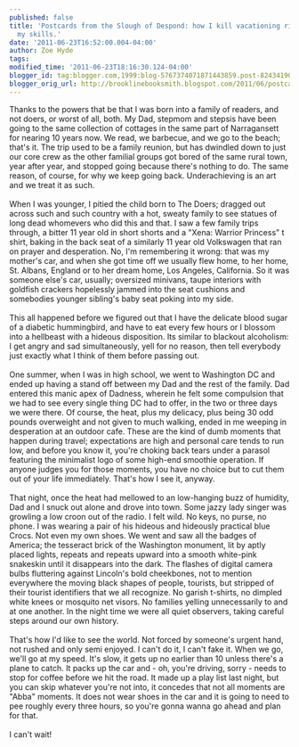 ```yaml
---
published: false
title: 'Postcards from the Slough of Despond: how I kill vacationing right dead with
  my skills.'
date: '2011-06-23T16:52:00.004-04:00'
author: Zoe Hyde
tags: 
modified_time: '2011-06-23T18:16:30.124-04:00'
blogger_id: tag:blogger.com,1999:blog-5767374071871443859.post-8243419012973851974
blogger_orig_url: http://brooklinebooksmith.blogspot.com/2011/06/postcards-from-slough-of-despond-how-i.html
---
```


Thanks to the powers that be that I was born into a family of readers, and not doers, or worst of all, both. My Dad, stepmom and stepsis have been going to the same collection of cottages in the same part of Narragansett for nearing 10 years now. We read, we barbecue, and we go to the beach; that's it. The trip used to be a family reunion, but has dwindled down to just our core crew as the other familial groups got bored of the same rural town, year after year, and stopped going because there's nothing to do. The same reason, of course, for why we keep going back. Underachieving is an art and we treat it as such. <br /><br />When I was younger, I pitied the child born to The Doers; dragged out across such and such country with a hot, sweaty family to see statues of long dead whomevers who did this and that. I saw a few family trips through, a bitter 11 year old in short shorts and a "Xena: Warrior Princess" t shirt, baking in the back seat of a similarly 11 year old Volkswagen that ran on prayer and desperation. No, I'm remembering it wrong: that was my mother's car, and when she got time off we usually flew home, to her home, St. Albans, England or to her dream home, Los Angeles, California. So it was someone else's car, usually; oversized minivans, taupe interiors with goldfish crackers hopelessly jammed into the seat cushions and somebodies younger sibling's baby seat poking into my side. <br /><br />This all happened before we figured out that I have the delicate blood sugar of a diabetic hummingbird, and have to eat every few hours or I blossom into a hellbeast with a hideous disposition. Its similar to blackout alcoholism: I get angry and sad simultaneously, yell for no reason, then tell everybody just exactly what I think of them before passing out. <br /><br />One summer, when I was in high school, we went to Washington DC and ended up having a stand off between my Dad and the rest of the family. Dad entered this manic apex of Dadness, wherein he felt some compulsion that we had to see every single thing DC had to offer, in the two or three days we were there. Of course, the heat, plus my delicacy, plus being 30 odd pounds overweight and not given to much walking, ended in me weeping in desperation at an outdoor cafe. These are the kind of dumb moments that happen during travel; expectations are high and personal care tends to run low, and before you know it, you're choking back tears under a parasol featuring the minimalist logo of some high-end smoothie operation. If anyone judges you for those moments, you have no choice but to cut them out of your life immediately. That's how I see it, anyway.<br /><br />That night, once the heat had mellowed to an low-hanging buzz of humidity, Dad and I snuck out alone and drove into town. Some jazzy lady singer was growling a low croon out of the radio. I felt wild. No keys, no purse, no phone. I was wearing a pair of his hideous and hideously practical blue Crocs. Not even my own shoes. We went and saw all the badges of America; the tesseract brick of the Washington monument, lit by aptly placed lights, repeats and repeats upward into a smooth white-pink snakeskin until it disappears into the dark. The flashes of digital camera bulbs fluttering against Lincoln's bold cheekbones, not to mention everywhere the moving black shapes of people, tourists, but stripped of their tourist identifiers that we all recognize. No garish t-shirts, no dimpled white knees or mosquito net visors. No families yelling unnecessarily to and at one another. In the night time we were all quiet observers, taking careful steps around our own history. <br /><br />That's how I'd like to see the world. Not forced by someone's urgent hand, not rushed and only semi enjoyed. I can't do it, I can't fake it. When we go, we'll go at my speed. It's slow, it gets up no earlier than 10 unless there's a plane to catch. It packs up the car and - oh, you're driving, sorry - needs to stop for coffee before we hit the road. It made up a play list last night, but you can skip whatever you're not into, it concedes that not all moments are "Abba" moments. It does not wear shoes in the car and it is going to need to pee roughly every three hours, so you're gonna wanna go ahead and plan for that.<br /><br />I can't wait!